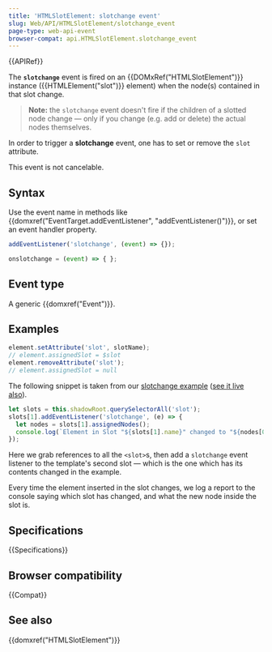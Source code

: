 ```yaml
---
title: 'HTMLSlotElement: slotchange event'
slug: Web/API/HTMLSlotElement/slotchange_event
page-type: web-api-event
browser-compat: api.HTMLSlotElement.slotchange_event
---
```


{{APIRef}}

The **`slotchange`** event is fired on an {{DOMxRef("HTMLSlotElement")}} instance ({{HTMLElement("slot")}} element) when the node(s) contained in that slot change.

> **Note:** the `slotchange` event doesn't fire if the children of a slotted node change — only if you change (e.g. add or delete) the actual nodes themselves.

In order to trigger a **slotchange** event, one has to set or remove the `slot` attribute.

This event is not cancelable.

## Syntax

Use the event name in methods like {{domxref("EventTarget.addEventListener", "addEventListener()")}}, or set an event handler property.

```js
addEventListener('slotchange', (event) => {});

onslotchange = (event) => { };
```

## Event type

A generic {{domxref("Event")}}.

## Examples

```js
element.setAttribute('slot', slotName);
// element.assignedSlot = $slot
element.removeAttribute('slot');
// element.assignedSlot = null
```

The following snippet is taken from our [slotchange example](https://github.com/mdn/web-components-examples/tree/main/slotchange) ([see it live also](https://mdn.github.io/web-components-examples/slotchange/)).

```js
let slots = this.shadowRoot.querySelectorAll('slot');
slots[1].addEventListener('slotchange', (e) => {
  let nodes = slots[1].assignedNodes();
  console.log(`Element in Slot "${slots[1].name}" changed to "${nodes[0].outerHTML}".`);
});
```

Here we grab references to all the `<slot>`s, then add a `slotchange` event listener to the template's second slot — which is the one which has its contents changed in the example.

Every time the element inserted in the slot changes, we log a report to the console saying which slot has changed, and what the new node inside the slot is.

## Specifications

{{Specifications}}

## Browser compatibility

{{Compat}}

## See also

{{domxref("HTMLSlotElement")}}
